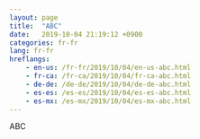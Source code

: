 ```yaml
---
layout: page
title:  "ABC"
date:   2019-10-04 21:19:12 +0900
categories: fr-fr
lang: fr-fr
hreflangs:
    - en-us: /fr-fr/2019/10/04/en-us-abc.html
    - fr-ca: /fr-ca/2019/10/04/fr-ca-abc.html
    - de-de: /de-de/2019/10/04/de-de-abc.html
    - es-es: /es-es/2019/10/04/es-es-abc.html
    - es-mx: /es-mx/2019/10/04/es-mx-abc.html
---
```

ABC
